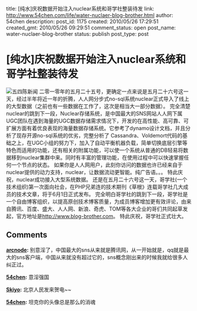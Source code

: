 title: [纯水]庆祝数据开始注入nuclear系统和哥学社整装待发
link: http://www.54chen.com/life/water-nuclaer-blog-brother.html
author: 54chen
description: 
post_id: 1175
created: 2010/05/26 17:29:51
created_gmt: 2010/05/26 09:29:51
comment_status: open
post_name: water-nuclaer-blog-brother
status: publish
post_type: post

# [纯水]庆祝数据开始注入nuclear系统和哥学社整装待发

![五四陈新闻](http://img02.taobaocdn.com/bao/uploaded/i2/T11wdBXn8gXXbWvNA4_052909.jpg) 二零一零年的五月二十五号，更确定一点来说是五月二十六号这一天，经过半年将近一年的折腾，人人网分步式no-sql系统nuclear正式导入了线上的大型数据（之前也有一些数据在工作了，这次是相当大一部分数据）。 完全清楚nuclear的跳到下一段，Nuclear存储系统，是中国最大的SNS网站人人网下属UGC团队在遇到海量的UGC数据存储需求情况下，开发的在高性能、高可靠、可扩展方面有着优良表现的海量数据存储系统。它参考了dynamo设计文档，并且分析了现存开源no-sql系统的优劣，完整分析了 Cassandra、Voldemort代码的基础之上，在UGC小组的努力下，加入了自动平衡机器负载，简单切换底层引擎等特色而适用的功能，还有相关的附属功能，可以使一个系统从普通的DB轻易将数据移到nuclear集群中来。同时有丰富的管理功能，在使用过程中可以快速掌握任何一个节点的状态。 如果你是人人网用户，此刻你访问的数据也许已经来自于nuclear提供的动力支持，nuclear，让数据流动更智能。纯广告语。。。 特此庆祝，nuclear成功接入大型系统数据。 还是在五月二十六号这一天，哥学社(一个技术组织)第一次面向社会，在PHP兄弟连的技术期刊《草根》连载哥学社几大成员的技术文章，将于6月1日正式发布。 完全明白哥学社的跳到下一段，哥学社是一个自由博客组织，以提高原创技术博客质量，为成员博客增加更有效评论，由来自腾讯、百度、盛大、人人网、新浪、奇虎、TOM等各大企业的哥们共同起草发起，官方地址是<http://www.blog-brother.com>。 特此庆祝，哥学社正式壮大。

## Comments

**[arcnode](#12758 "2010-08-22 10:20:56"):** 别意淫了，中国最大的sns从来就是腾讯网，从一开始就是，qq就是最大的sns客户端，中国从来就没有超过它的，sns概念刚出来的时候我就给很多人纠正过。

**[54chen](#12761 "2010-08-22 14:57:18"):** 意淫强国

**[Skiyo](#12387 "2010-05-26 17:36:12"):** 北京人民发来贺电~~

**[54chen](#12389 "2010-05-26 18:05:10"):** 坦克你的头像总是那么的消魂

